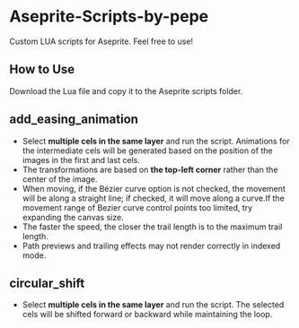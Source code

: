 # Aseprite-Scripts-by-pepe
Custom LUA scripts for Aseprite. Feel free to use!

## How to Use
Download the Lua file and copy it to the Aseprite scripts folder.

## add_easing_animation
- Select **multiple cels in the same layer** and run the script. Animations for the intermediate cels will be generated based on the position of the images in the first and last cels.
- The transformations are based on **the top-left corner** rather than the center of the image.
- When moving, if the Bézier curve option is not checked, the movement will be along a straight line; if checked, it will move along a curve.If the movement range of Bezier curve control points too limited, 
  try expanding the canvas size.
- The faster the speed, the closer the trail length is to the maximum trail length.
- Path previews and trailing effects may not render correctly in indexed mode.

## circular_shift
- Select **multiple cels in the same layer** and run the script. The selected cels will be shifted forward or backward while maintaining the loop.

